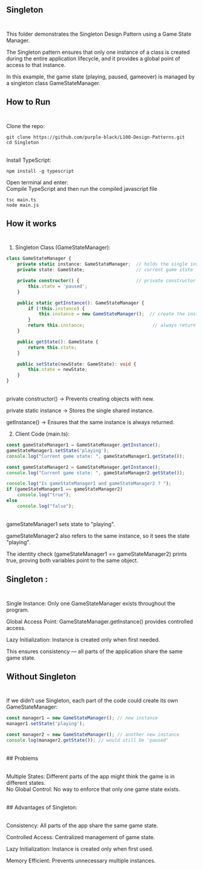 ## Singleton <br><br>

This folder demonstrates the Singleton Design Pattern using a Game State Manager.

The Singleton pattern ensures that only one instance of a class is created during the entire application lifecycle, and it provides a global point of access to that instance.

In this example, the game state (playing, paused, gameover) is managed by a singleton class GameStateManager. <br>

## How to Run <br><br>
Clone the repo: <br>

```
git clone https://github.com/purple-black/L100-Design-Patterns.git
cd Singleton
```
<br>
Install TypeScript:<br>

```
npm install -g typescript
```
Open terminal and enter:<br>
Compile TypeScript and then run the compiled javascript file <br>

```
tsc main.ts
node main.js
```

## How it works <br> <br>

1. Singleton Class (GameStateManager): <br>

```ts
class GameStateManager {
    private static instance: GameStateManager;  // holds the single instance
    private state: GameState;                   // current game state

    private constructor() {                     // private constructor prevents direct instantiation
        this.state = 'paused';
    }

    public static getInstance(): GameStateManager {
        if (!this.instance) {
            this.instance = new GameStateManager();  // create the instance if not exists
        }
        return this.instance;                         // always return the same instance
    }

    public getState(): GameState {
        return this.state;
    }

    public setState(newState: GameState): void {
        this.state = newState;
    }
}
```

<br>
private constructor() → Prevents creating objects with new.<br>

private static instance → Stores the single shared instance. <br>

getInstance() → Ensures that the same instance is always returned. <br>

2. Client Code (main.ts): <br>

```ts
const gameStateManager1 = GameStateManager.getInstance();
gameStateManager1.setState('playing');
console.log("Current game state: ", gameStateManager1.getState());

const gameStateManager2 = GameStateManager.getInstance();
console.log("Current game state: ", gameStateManager2.getState());

console.log("Is gameStateManager1 and gameStateManager2 ? ");
if (gameStateManager1 == gameStateManager2)
    console.log("true");
else
    console.log("false");
```

<br>
gameStateManager1 sets state to "playing". <br>

gameStateManager2 also refers to the same instance, so it sees the state "playing".<br>

The identity check (gameStateManager1 == gameStateManager2) prints true, proving both variables point to the same object.<br>

## Singleton : <br> <br>

Single Instance: Only one GameStateManager exists throughout the program. <br>

Global Access Point: GameStateManager.getInstance() provides controlled access. <br>

Lazy Initialization: Instance is created only when first needed. <br>

This ensures consistency — all parts of the application share the same game state. <br>


## Without Singleton <br> <br> 

If we didn’t use Singleton, each part of the code could create its own GameStateManager: <br>

```ts
const manager1 = new GameStateManager(); // new instance
manager1.setState('playing');

const manager2 = new GameStateManager(); // another new instance
console.log(manager2.getState()); // would still be 'paused'
```

<br>
## Problems <br> <br>

Multiple States: Different parts of the app might think the game is in different states. <br>
No Global Control: No way to enforce that only one game state exists. <br>

<br>
## Advantages of Singleton: <br> <br>

Consistency: All parts of the app share the same game state. <br>

Controlled Access: Centralized management of game state. <br>

Lazy Initialization: Instance is created only when first used. <br>

Memory Efficient: Prevents unnecessary multiple instances.
 
 
